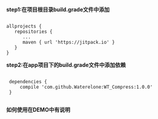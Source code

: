 **step1:在项目根目录build.grade文件中添加**
<pre><code>
allprojects {
   repositories {
 	  ...
 	  maven { url 'https://jitpack.io' }
   }
}
</code></pre>

 **step2:在app项目下的build.grade文件中添加依赖**
 <pre><code>
 dependencies {
     compile 'com.github.Waterelone:WT_Compress:1.0.0'
 }
 </code></pre>
 **如何使用在DEMO中有说明**
